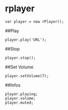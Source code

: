 # rplayer

```
var player = new rPlayer();
```

##Play

```
player.play('URL');
```

##Stop

```
player.stop();
```

##Set Volume

```
player.setVolume(7);
```

##Infos

```
player.playing;
player.volume;
player.muted;
```
